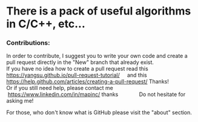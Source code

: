 # There is a pack of useful algorithms in C/C++, etc...   
### Contributions:  
In order to contribute, I suggest you to write your own code and create a pull request directly in the "New" branch that already exist.              
If you have no idea how to create a pull request read this       https://yangsu.github.io/pull-request-tutorial/     and this        https://help.github.com/articles/creating-a-pull-request/
Thanks!                                  
Or if you still need help, please contact me  https://www.linkedin.com/in/mapinc/ thanks              Do not hesitate for asking me!


For those, who don't know what is GitHub please visit the "about" section.
